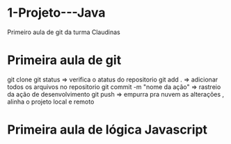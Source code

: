# 1-Projeto---Java
Primeiro aula de git da turma Claudinas

# Primeira aula de git
 git clone <caminho do repositorio> 
 git status => verifica o atatus do repositorio
 git add . => adicionar todos os arquivos no repositorio
 git commit -m "nome da ação" => rastreio da ação de desenvolvimento
 git push => empurra pra nuvem as alterações , alinha o projeto local e remoto  

# Primeira aula de lógica Javascript
